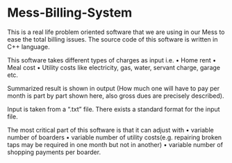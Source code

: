 # Mess-Billing-System

This is a real life problem oriented software that we are using in our Mess to ease the total billing issues. The source code of this software is written in C++ language.

This software takes different types of charges as input i.e.
•	Home rent
•	Meal cost
•	Utility costs like electricity, gas, water, servant charge, garage etc.

Summarized result is shown in output (How much one will have to pay per month is part by part shown here, also gross dues are precisely described).

Input is taken from a “.txt” file. There exists a standard format for the input file. 

The most critical part of this software is that it can adjust with 
•	variable number of boarders
•	variable number of utility costs(e.g. repairing broken taps may be required in one month but not in another)
•	variable number of shopping payments per boarder.
